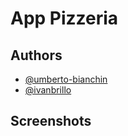 # App Pizzeria

## Authors

* [@umberto-bianchin](https://www.https/github.com/umberto-bianchin)
* [@ivanbrillo](https://www.github.com/ivanbrillo)

## Screenshots

<figure><img src=".gitbook/assets/image (2).png" alt=""></figure>
  

